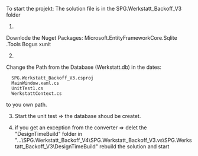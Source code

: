 To start the projekt:
The solution file is in the SPG.Werkstatt_Backoff_V3 folder

1.
  Downlode the Nuget Packages: 
    Microsoft.EntityFrameworkCore.Sqlite
                                 .Tools
    Bogus
    xunit
  
2.
  Change the Path from the Database (Werkstatt.db) in the dates:

      SPG.Werkstatt_Backoff_V3.csproj
      MainWindow.xaml.cs
      UnitTest1.cs
      WerkstattContext.cs
   to you own path.

3. Start the unit test => the database shoud be createt. 

4. if you get an exception from the converter => 
  delet the "DesignTimeBuild" folder in   "...\SPG.Werkstatt_Backoff_V4\SPG.Werkstatt_Backoff_V3\.vs\SPG.Werkstatt_Backoff_V3\DesignTimeBuild"
  rebuild the solution and start
  
